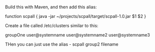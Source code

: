 Build this with Maven, and then add this alias:

function scpall { java -jar ~/projects/scpall/target/scpall-1.0.jar $1 $2 }

Create a file called /etc/clusters similar to this:

groupOne user@systemname user@systemname2 user@systemname3

THen you can just use the alias - scpall group2 filename

